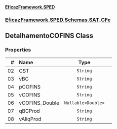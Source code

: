 #### [EficazFramework.SPED](EficazFrameworkSPED.md 'EficazFramework SPED')
### [EficazFramework.SPED.Schemas.SAT_CFe](EficazFramework.SPED.Schemas.SAT_CFe.md 'EficazFramework.SPED.Schemas.SAT_CFe')

## DetalhamentoCOFINS Class
### Properties

| # | Name | Type | |
| ---: | :--- | :---: | :--- |
| 02 | CST | `String` |  |
| 03 | vBC | `String` |  |
| 04 | pCOFINS | `String` |  |
| 05 | vCOFINS | `String` |  |
| 06 | vCOFINS_Double | `Nullable<Double>` |  |
| 07 | qBCProd | `String` |  |
| 08 | vAliqProd | `String` |  |
